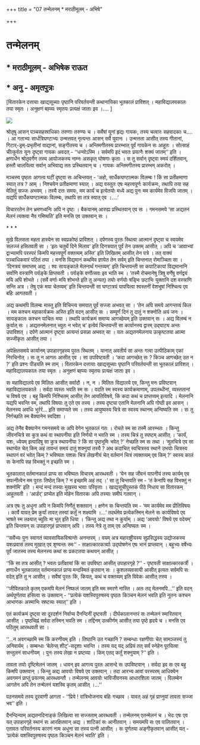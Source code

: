 +++
title = "07 तन्मेलनम् * मराठीमूलम् - अभिषे"

+++
# **तन्मेलनम्**

## **\* मराठीमूलम् - अभिषेक राऊत**

## **\* अनु - अमृतपुत्रः**

\[वितारकेन दत्तायाः खाद्यसूच्याः पृष्ठानि परिवर्तयन्ती कथानायिका भूतकालं प्राविशत् । महाविद्यालयकालः तया स्मृतः । अनुक्षणं बह्व्यः स्मृतयः प्रत्यक्षं जाताः इव ।.... \]

![](magazine_images/img-1657088831Katha(tanmelanam).jpg)

श्रोतृषु आसन् पञ्चसहस्राधिकाः तरुणाः तरुण्यः च । सर्वेषां यूनां हृद्यः गायकः, तस्य चत्वारः सहवादकाः च.... । आ गताभ्यः सार्धत्रिघण्टाभ्यः उन्मत्तवत् नृत्यन्तः आसन् सर्वे युवानः । उन्मत्तता आसीत् तस्य गीतानां, गिटार्-ड्रम्-प्रभृतीनां वाद्यानां, सङ्गीतस्य च । अन्तिमगीतस्य प्रारम्भात् पूर्वं गायकेन सः आहूतः । सोत्साहं चीत्कुर्वतः यूनः दृष्ट्वा गायकः अवदत् - ‘‘धन्योऽस्मि । सर्वमपि इदं भवतः प्रयत्नैः शक्यं जातम्’’ इति । क्षणार्धेन श्रोतृवर्गेण तस्य आयोजकस्य नाम्नः असकृत् घोषणाः कृताः । स तु सर्वान् दृष्ट्वा स्मयं दर्शितवान्, हस्तौ चालयित्वा सर्वान् अभिवाद्य ततः प्रस्थितवान् च । गायकः अन्तिमगीतस्य प्रारम्भम् अकरोत् ।

मञ्चस्य पृष्ठतः आगत्य घटीं दृष्ट्वा सः अचिन्तयत् - ‘अहो, सार्धैकघण्टात्मकः विलम्बः ! किं सा प्रतीक्षमाणा स्यात् तत्र ? आम् । निश्चयेन प्रतीक्षमाणा स्यात् । अद्य वस्तुतः एषः महत्त्वपूर्णः कार्यक्रमः, तथापि तया सह मेलितुं सज्जः अभवम् । तस्यै दत्तः समयः, मम कार्यं च इत्येतयोः मध्ये अद्य पुनः मम कार्यमेव विजयि जातम् । यद्यपि सार्धैकघण्टात्मकः विलम्बः, तथापि सा तत्र स्यात् एव ।....’

विचाररतेन तेन भ्रमणध्वनिः अपि न दृष्टः । बैकयानम् आरुह्य प्रस्थितवान् एव सः । गमनसमये ‘सा अद्यतनं मेलनं त्यक्त्वा नैव गमिष्यति’ इति मनसि एव उक्तवान् सः ।

\* \* \*

मुखे विलसता महता हास्येन सा स्वप्रकोष्ठं प्राविशत् । दर्पणस्य पुरतः स्थित्वा आत्मानं दृष्ट्वा च स्वयमेव सलज्जं हसितवती सा । ‘इतः चतुर्थे दिने मिलाव’ इति दिनत्रयात् पूर्वं तेन उक्तम् आसीत् । अपि च ‘आवाभ्यां द्वाभ्यामपि परस्परं किमपि महत्त्वपूर्णं वक्तव्यम् अस्ति’ इति लिखितम् आसीत् तेन पत्रे । तत् वाक्यं पञ्चाधिकवारं पठितं तया । मनसि विद्यमानं कथमिव ज्ञायेत तेन सर्वम् इति चिन्तनात् रोमाञ्चिता सा । ‘दिनत्रयं समाप्तम् अद्य । श्वः सायङ्काले मेलनार्थं गन्तव्यम्’ इति चिन्तयन्ती सा कपाटिकायां विद्यमानानि सर्वाणि वस्त्राणि पर्यङ्के क्षिप्तवती । पर्यङ्के वर्णोत्सवः इव भाति स्म । ‘तस्मै रोचमानेषु त्रिषु वर्णेषु वर्णद्वयं मयि अपि शोभते । (सर्वे वर्णाः मयि शोभन्ते इति तु अन्यत्) तयोः वर्णयोः षड्भिः छटाभिः युक्तानि दश वस्त्राणि सन्ति अत्र । तेषु एकं मया चेतव्यम्’ इति चिन्तयन्ती सा घण्टात्रयं यापयित्वा श्वस्तनीं वेशभूषां निश्चित्य एव बहिः आगतवती ।

अद्य कथमपि विलम्बः मास्तु इति विचिन्त्य समयात् पूर्वं सज्जा अभवत् सा । ‘तेन अपि समये आगन्तव्यं किल । मम कश्चन महाकार्यक्रमः अस्ति इति वदन् आसीत् सः । सम्पूर्णं दिनं तु दातुं न शक्नोति अयं जनः । सायङ्कालः कश्चन याचितः मया । तथापि कार्यक्रमं समाप्य आगच्छेयम् इति उक्तवान् सः । अद्य विलम्बं न कुर्यात् सः । अद्यतनमेलनात् च्युतः न भवेत् च’ इत्येवं चिन्तयन्ती सा कार्यानस्य द्वारम् उद्घाट्य अन्तः उपाविशत् । दर्पणे आत्मानं दृष्ट्वा अत्यन्तं प्रसन्ना अभवत् सा । यतः अद्यतनमेलनाय उत्कृष्टतया आत्मा सज्जीकृतः आसीत् तया ।

अपेक्षितसमये कार्यानम् उपाहारगृहस्य पुरतः स्थितम् । यानात् अवतीर्य सा अन्तः गत्वा उत्पीठिकाम् एकां निरचिनोत् । सः तु न आगतः आसीत् एव । सा उपविष्टवती । ‘कदा आगच्छेत् सः ? किञ्च आगच्छेत् उत न ?’ इति प्रश्नः पीडयति स्म ताम् । वितारकेन दत्तायाः खाद्यसूच्याः पृष्ठानि परिवर्तयन्ती सा भूतकालं प्राविशत् । महाविद्यालयकालः तया स्मृतः । अनुक्षणं बह्व्यः स्मृतयः प्रत्यक्षं जाताः इव ।

सः महाविद्यालये एव मिलितः आसीत् सर्वादौ । न, न । मिलितः विद्यालये एव, किन्तु मनः प्रविष्टवान् महाविद्यालयकाले । सर्वदा व्यस्तः भवति स्म सः । वदति स्म स्वस्य कार्यक्रमाणाम्, उपलब्धीनां, व्यस्ततानां च विषये एव । बहु किमपि निश्चितम् आसीत् तेन आयतिविषये, किं कदा कथं च प्राप्तव्यम् इत्यादि । मेलनानि यद्यपि भवन्ति स्म, तथापि विषयाः तु एते एव तस्य । तस्य दृष्ट्या एतानि मेलनानि अपि गोष्ठी इव आसन् । मेलनस्य अवधिः भुर्रर्र... इति समाप्यते स्म । तस्य आयुष्यस्य चित्रे सा स्वस्य स्थानम् अन्विष्यति स्म । सः तु निर्गच्छति स्म बैक्यानेन स्वदिशा ।

अद्य तेनैव बैक्यानेन गमनसमये सः अपि वेगेन भूतकालं गतः । रोचते स्म सा तस्मै आरम्भतः । किन्तु जीवनचित्रे सा कुत्र कथं वा स्थापनीया इति निर्णयो न भवति स्म । तस्य चित्रं तु स्पष्टम् आसीत् । ‘कार्यं, यशः, ध्येयम् इत्यादिषु सा कुत्र स्थापनीया ? किं सा पृष्ठभूमिः भवेत् ?’ नेच्छति स्म सः तथा । ‘मूलचित्रे एव सा स्थाप्येत चेत् किम् अहं तावन्तं समयं दातुं शक्नुयां तस्यै ? अथ कदाचित् स्वचित्रस्य स्थाने उभयोः चित्रस्य स्थापनं वरं भवेत् किम् ? भविष्यतः यशसः चित्रं लेखनीयं चेत् वर्तमानं चित्रं त्यक्तव्यम् एव किम् ?’ स्वस्य कालं सः केनापि सह विभक्तुं न इच्छति स्म ।

भूतकालात् वर्तमानकालं प्राप्य सा भविष्यतः विचारम् आरब्धवती । ‘येन सह जीवनं यापनीयं तस्य कार्यम् एव सपत्नीत्वेन मम पुरतः तिष्ठेत् किम् ? न इच्छामि अहं तद् ।’ सा तु चिन्तयति स्म - ‘तं केनापि सह विभक्तुं न शक्नोमि’ इति । मन्दं मन्दं तस्याः मुखस्य भावाः परिवृत्ताः । खाद्यसूचीपुस्तकं पीठे निधाय सा वितारकम् आहूतवती । ‘आर्डर्’ प्राप्येत इति मोहेन वितारकः अपि तस्याः समीपं गतवान् ।

अत्र एषः तु अधुना अपि न किमपि निर्णेतुं शक्तवान् । क्षणेन सः चिन्तयति स्म - ‘मम कार्यमेव मम प्रीतिविषयः । कार्ये यावत् प्रेम कुर्यां तावत् तस्यां कर्तुं न शक्ष्यामि ।...’ तदर्थमेव प्रत्येकस्मिन् मेलने सः कार्यविषये एव भाषते स्म लक्ष्यात् च्युतिः मा भूत् इति धिया । ‘किन्तु अद्य तथा न कुर्याम् । अद्य ‘आवयोः’ विषये एव वदेयम्’ इति चिन्तयन् सः उपाहारगृहं प्राप्तवान् अपि । तस्य नेत्रे तु ताम् एव अन्विष्यतः स्म ।

‘‘सर्वेभ्यः पुनः स्वागतं व्यावसायिकविश्रान्तेः अनन्तरम् । वयम् अत्र महाराष्ट्रीयस्य सुप्रसिद्धस्य उद्योजकस्य यशःप्रवासं तस्य मुखात् एव शृण्वन्तः स्मः’’ - साक्षात्कारकर्त्र्याः उद्घोषणेन एषः भानं प्राप्तवान् । बहुभ्यः वर्षेभ्यः पूर्वं जातस्य तस्य मेलनस्य कथां सः प्रकटतया कथयन् आसीत् ।

‘‘किं सा तत्र आसीत् ? भवतः प्रतीक्षायां किं सा उपविष्टा आसीत् उपाहारगृहे ?’’ - पृष्टवती साक्षात्कारकर्त्री । क्षणार्धेन भूतकालात् वर्तमानकालं प्राप्य मन्दस्मितं कृतवान् सः । कुशलव्यवसायी आसीत् इत्यतः सर्वमपि सः वदेत् इति तु न आसीत् । सर्वेषां पुरतः किं, कियत्, कथं च वक्तव्यम् इति विवेकः आसीत् तस्य ।

‘‘जीवितकाले कृतम् एकमपि मेलनं निष्फलं जातम् इति मम स्मरणे नास्ति । अतः तद् मेलनमपि...’’ इति वदन् अर्थपूर्णतया हसित्वा सः उक्तवान् - ‘‘प्रत्येकं यशस्विपुरुषस्य पृष्ठतः किञ्चन मेलनं भवति इति नूतनः कश्चन आभाणकः अस्माभिः स्रष्टव्यः स्यात्’’ इति ।

एतं कार्यक्रमं दृष्ट्वा सा दूरदर्शनं निर्वाप्य दैनन्दिनीं दृष्टवती । दीर्घकालानन्तरं सः तन्मेलनं स्मारितवान् आसीत् । पृष्ठचिह्नं सर्वदा तस्मिन् भवति स्म । तद्दिनम् उत्कीर्णम् आसीत् तया पृष्ठे हृदये च । मनसि एव पठितुम् आरब्धवती सा ।

‘‘...न अवगच्छामि स्म किं करणीयम् इति । तिष्ठानि उत गच्छानि ? सम्बन्धाः रक्षणीयाः चेत् सामञ्जस्यं तु अनिवार्यम् । सम्बन्धाः ‘बेलेन्स् शीट्’-सदृशाः भवन्ति । तस्य यद् यद् अप्रियं तत् सर्वं स्नेहेन पूरयित्वा सन्तुलनं साधनीयम् । पुनः तस्य लेखा न प्रष्टव्या । किम् एतद् कर्तुं शक्नुयाम् ?’’ इति ।

तावता तयोः दृष्टिमेलनं जातम् । धावन् इव आगत्य पुरतः आसन्दे सः उपविष्टवान् । सर्वदा इव सः एव बहु किमपि उक्तवान् । किन्तु अद्य आवयोः विषये एव उक्तवान् । तदा आरभ्य आवां परस्परम् आधिक्येन अवगमनं प्राप्तुं प्रयत्नम् आरब्धवन्तौ । तन्मेलनम् आवयोः भाविजीवनस्य आधारशिला जातम् । विलम्बेन आगतेन अपि तेन तन्मेलनं यशस्वि कृतम् आसीत् ।...’’

पठनसमये तस्य दूरवाणी आगता - ‘‘प्रिये ! रात्रिभोजनाय बहिः गच्छाव । यावत् अहं गृहं प्राप्नुयां तावता सज्जा भव’’ इति ।

दैनन्दिन्याम् अद्यतनदिनाङ्कं लिखित्वा सा सज्जताम् आरब्धवती । तन्मेलनम् एतन्मेलनं च । भेदः एषः एव यत् उपाहारगृहे स्थानं सः आरक्षितवान् अद्य । शाटिकां सः आनीतवान् । समयमपि सः एव पालितवान् । एतावतः परिवर्तनस्य कारणं नाम अधुना सा तस्य पत्नी आसीत् । सः पूर्णतया अङ्गीकृतवान् आसीत् यत् - ‘प्रत्येकं यशस्विपुरुषस्य पृष्ठतः किञ्चन मेलनं भवति’ इति ।

